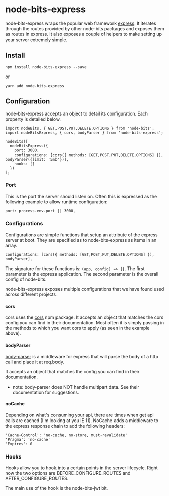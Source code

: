 # node-bits-express
node-bits-express wraps the popular web framework [express](http://expressjs.com/). It iterates through the routes provided by other node-bits packages and exposes them as routes in express. It also exposes a couple of helpers to make setting up your server extremely simple.

## Install
```
npm install node-bits-express --save
```

or

```
yarn add node-bits-express
```

## Configuration
node-bits-express accepts an object to detail its configuration. Each property is detailed below.

```
import nodeBits, { GET,POST,PUT,DELETE,OPTIONS } from 'node-bits';
import nodeBitsExpress, { cors, bodyParser } from 'node-bits-express';

nodeBits([
  nodeBitsExpress({
    port: 3000,
    configurations: [cors({ methods: [GET,POST,PUT,DELETE,OPTIONS] }), bodyParser({limit: '5mb'})],
    hooks: []
  })
];
```

### Port
This is the port the server should listen on. Often this is expressed as the following example to allow runtime configuration:

```
port: process.env.port || 3000,
```

### Configurations
Configurations are simple functions that setup an attribute of the express server at boot. They are specified as to node-bits-express as items in an array.

```
configurations: [cors({ methods: [GET,POST,PUT,DELETE,OPTIONS] }), bodyParser],
```

The signature for these functions is: ``` (app, config) => {} ```. The first parameter is the express application. The second parameter is the overall config of node-bits.

node-bits-express exposes multiple configurations that we have found used across different projects.

#### cors
cors uses the [cors](https://www.npmjs.com/package/cors) npm package. It accepts an object that matches the cors config you can find in their documentation. Most often it is simply passing in the methods to which you want cors to apply (as seen in the example above).

#### bodyParser
[body-parser](https://www.npmjs.com/package/body-parser) is a middleware for express that will parse the body of a http call and place it at req.body.

It accepts an object that matches the config you can find in their documentation.

* note: body-parser does NOT handle multipart data. See their documentation for suggestions.

#### noCache
Depending on what's consuming your api, there are times when get api calls are cached (I'm looking at you IE 11). NoCache adds a middleware to the express response chain to add the following headers:

```
'Cache-Control': 'no-cache, no-store, must-revalidate'
'Pragma': 'no-cache'
'Expires': 0
```

### Hooks
Hooks allow you to hook into a certain points in the server lifecycle. Right now the two options are BEFORE_CONFIGURE_ROUTES and AFTER_CONFIGURE_ROUTES.

The main use of the hook is the node-bits-jwt bit.

